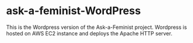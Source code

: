 # ask-a-feminist-WordPress
This is the Wordpress version of the Ask-a-Feminist project. Wordpress is hosted on AWS EC2 instance and deploys the Apache HTTP server. 

